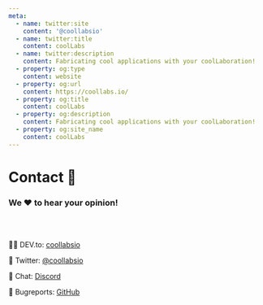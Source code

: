 ```yaml
---
meta:
  - name: twitter:site
    content: '@coollabsio'
  - name: twitter:title
    content: coolLabs
  - name: twitter:description
    content: Fabricating cool applications with your coolLaboration!
  - property: og:type
    content: website
  - property: og:url
    content: https://coollabs.io/
  - property: og:title
    content: coolLabs
  - property: og:description
    content: Fabricating cool applications with your coolLaboration!
  - property: og:site_name
    content: coolLabs
---
```

# Contact 📡

### We ❤️️ to hear your opinion!
<br/>

<br/>

<span class="text-xl font-bold">👨‍💻 DEV.to: [coollabsio](https://dev.to/coollabsio) </span>

<span class="text-xl font-bold">🐤 Twitter: [@coollabsio](https://twitter.com/coollabsio)</span>

<span class="text-xl font-bold">💬 Chat: [Discord](https://discord.gg/bvS3WhR)</span>

<span class="text-xl font-bold">🐛 Bugreports: [GitHub](https://github.com/coollabsio)</span>
